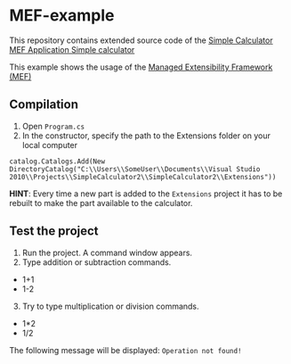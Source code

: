 # MEF-example
This repository contains extended source code of the [Simple Calculator MEF Application Simple calculator](https://code.msdn.microsoft.com/windowsdesktop/Simple-Calculator-MEF-1152654e)


This example shows the usage of the [Managed Extensibility Framework (MEF)](https://msdn.microsoft.com/en-us/library/dd460648(v=vs.110).aspx)


## Compilation

1. Open `Program.cs`
2. In the constructor, specify the path to the Extensions folder on your local computer

  ```
  catalog.Catalogs.Add(New DirectoryCatalog("C:\\Users\\SomeUser\\Documents\\Visual Studio 2010\\Projects\\SimpleCalculator2\\SimpleCalculator2\\Extensions"))
  ```

**HINT**: Every time a new part is added to the `Extensions` project it has to be rebuilt to make the part available to the calculator.


## Test the project

1. Run the project.
     A command window appears.
2. Type addition or subtraction commands.
  * 1+1
  * 1-2
3. Try to type multiplication or division commands.
  * 1*2
  * 1/2
  
  The following message will be displayed: `Operation not found!`
